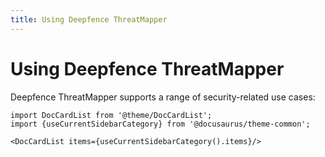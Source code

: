 ```yaml
---
title: Using Deepfence ThreatMapper
---
```


# Using Deepfence ThreatMapper

Deepfence ThreatMapper supports a range of security-related use cases:

```mdx-code-block
import DocCardList from '@theme/DocCardList';
import {useCurrentSidebarCategory} from '@docusaurus/theme-common';

<DocCardList items={useCurrentSidebarCategory().items}/>
```